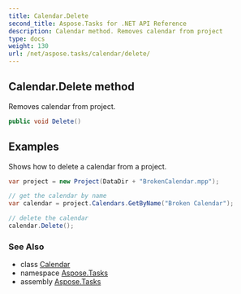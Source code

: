 ```yaml
---
title: Calendar.Delete
second_title: Aspose.Tasks for .NET API Reference
description: Calendar method. Removes calendar from project
type: docs
weight: 130
url: /net/aspose.tasks/calendar/delete/
---
```

## Calendar.Delete method

Removes calendar from project.

```csharp
public void Delete()
```

## Examples

Shows how to delete a calendar from a project.

```csharp
var project = new Project(DataDir + "BrokenCalendar.mpp");

// get the calendar by name
var calendar = project.Calendars.GetByName("Broken Calendar");

// delete the calendar
calendar.Delete();
```

### See Also

* class [Calendar](../)
* namespace [Aspose.Tasks](../../calendar/)
* assembly [Aspose.Tasks](../../../)



